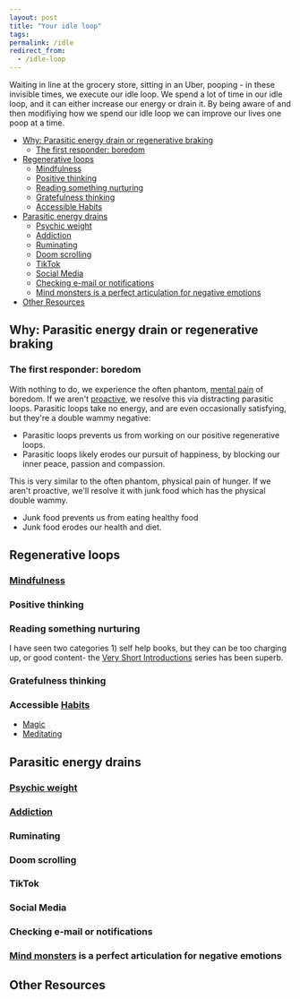 ```yaml
---
layout: post
title: "Your idle loop"
tags:
permalink: /idle
redirect_from:
  - /idle-loop
---
```


Waiting in line at the grocery store, sitting in an Uber, pooping - in these invisible times, we execute our idle loop. We spend a lot of time in our idle loop, and it can either increase our energy or drain it. By being aware of and then modifiying how we spend our idle loop we can improve our lives one poop at a time.

<!-- prettier-ignore-start -->
<!-- vim-markdown-toc-start -->

- [Why: Parasitic energy drain or regenerative braking](#why-parasitic-energy-drain-or-regenerative-braking)
    - [The first responder: boredom](#the-first-responder-boredom)
- [Regenerative loops](#regenerative-loops)
    - [Mindfulness](#mindfulness)
    - [Positive thinking](#positive-thinking)
    - [Reading something nurturing](#reading-something-nurturing)
    - [Gratefulness thinking](#gratefulness-thinking)
    - [Accessible Habits](#accessible-habits)
- [Parasitic energy drains](#parasitic-energy-drains)
    - [Psychic weight](#psychic-weight)
    - [Addiction](#addiction)
    - [Ruminating](#ruminating)
    - [Doom scrolling](#doom-scrolling)
    - [TikTok](#tiktok)
    - [Social Media](#social-media)
    - [Checking e-mail or notifications](#checking-e-mail-or-notifications)
    - [Mind monsters is a perfect articulation for negative emotions](#mind-monsters-is-a-perfect-articulation-for-negative-emotions)
- [Other Resources](#other-resources)

<!-- vim-markdown-toc-end -->
<!-- prettier-ignore-end -->

## Why: Parasitic energy drain or regenerative braking

### The first responder: boredom

With nothing to do, we experience the often phantom, [mental pain](/mental-pain) of boredom. If we aren't [proactive](/7h-c1), we resolve this via distracting parasitic loops. Parasitic loops take no energy, and are even occasionally satisfying, but they're a double wammy negative:

- Parasitic loops prevents us from working on our positive regenerative loops.
- Parasitic loops likely erodes our pursuit of happiness, by blocking our inner peace, passion and compassion.

This is very similar to the often phantom, physical pain of hunger. If we aren't proactive, we'll resolve it with junk food which has the physical double wammy.

- Junk food prevents us from eating healthy food
- Junk food erodes our health and diet.

## Regenerative loops

### [Mindfulness](/siy)

### Positive thinking

### Reading something nurturing

I have seen two categories 1) self help books, but they can be too charging up, or good content- the [Very Short Introductions](https://global.oup.com/academic/content/series/v/very-short-introductions-vsi/) series has been superb.

### Gratefulness thinking

### Accessible [Habits](/habits)

- [Magic](/magic)
- [Meditating](/siy)

## Parasitic energy drains

### [Psychic weight](/psychic-weight)

### [Addiction](/addiction)

### Ruminating

### Doom scrolling

### TikTok

### Social Media

### Checking e-mail or notifications

### [Mind monsters](/mind-monsters) is a perfect articulation for negative emotions

## Other Resources
